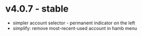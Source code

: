 # v4.0.7 - stable

* simpler account selector - permanent indicator on the left
* simplify: remove most-recent-used account in hamb menu
